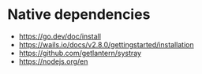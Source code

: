 # Native dependencies

* https://go.dev/doc/install
* https://wails.io/docs/v2.8.0/gettingstarted/installation
* https://github.com/getlantern/systray
* https://nodejs.org/en
